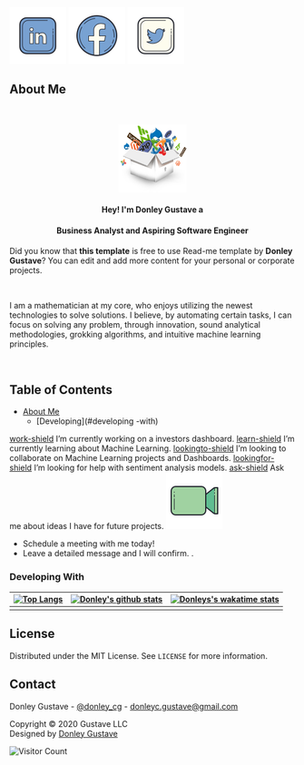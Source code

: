 <!--
**dgustave/dgustave** is a ✨ _special_ ✨ repository because its `README.md` (this file) appears on your GitHub profile.

Here are some ideas to get you started:

- 🔭 I’m currently working on ...
- 🌱 I’m currently learning ...
- 👯 I’m looking to collaborate on ...
- 🤔 I’m looking for help with ...
- 💬 Ask me about ...
- 📫 How to reach me: ...
- 😄 Pronouns: ...
- ⚡ Fun fact: ...
-->

<!--
*** Thanks for checking out this README Template. If you have a suggestion that would
*** make this better, please fork the repo and create a pull request or simply open
*** an issue with the tag "enhancement".
*** Thanks again! Now go create something AMAZING! :D
***
***
***
*** To avoid retyping too much info. Do a search and replace for the following:
*** github_username, repo_name, twitter_handle, email
-->




<!-- PROJECT SHIELDS -->
<!--
*** I'm using markdown "reference style" links for readability.
*** Reference links are enclosed in brackets [ ] instead of parentheses ( ).
*** See the bottom of this document for the declaration of the reference variables
*** for contributors-url, forks-url, etc. This is an optional, concise syntax you may use.
*** https://www.markdownguide.org/basic-syntax/#reference-style-links
-->
[![LinkedIn][linkedin-shield]][linkedin-url]
[![Facebook][facebook-shield]][facebook-url]
[![Twitter][twitter-shield]][twitter-url]


<!-- ABOUT ME -->
## About Me

  <br />
  <p align="center">
  <a href="https://github.com/dgustave/dgustave">
    <img src="images/dhead.png" alt="Logo" width="120" height="120">
    <!-- <img src="images/marvinm.png" alt="Logo" width="120" height="120"> -->
  </a>

  <h4 align="center">Hey! I'm Donley Gustave a</h4>
   <h4 align="center"><strong>Business Analyst</strong> and Aspiring Software Engineer</h4>
   

  <p align="center">
    <p>Did you know that <strong>this template</strong> is free to use Read-me template by <strong>Donley Gustave</strong>? You can edit and add more content  for your personal or corporate projects.</p>
    <br />
    <p> I am a mathematician at my core, who enjoys utilizing the newest technologies to solve solutions. I believe, by automating certain tasks, I can focus on solving any problem, through innovation, sound analytical methodologies, grokking algorithms, and intuitive machine learning principles. 
    </p>
    <br />
  
  <!-- <p align="center">
  <a href="https://github.com/github_username/repo_name">
    <img src="icons/live-demo.png" alt="Logo" width="80" height="80">
  </a>
   <h4 align="center">Portfolio</h4> -->

<!-- MARKDOWN LINKS & ICONS -->
<!-- https://www.markdownguide.org/basic-syntax/#reference-style-links -->
[license-shield]: icons/certified.png 
[license-url]: https://github.com/dgustave/README-Template/blob/master/LICENSE.txt>
[linkedin-url]: https://www.linkedin.com/in/donleygustave/
[linkedin-shield]: icons/linkedin.png
[twitter-url]: https://twitter.com/donley_cg
[twitter-shield]: icons/twitter.png
[facebook-url]: https://www.facebook.com/dgustave
[facebook-shield]: icons/facebook.png
[zoom-url]: https://calendly.com/donleyc-gustave/meeting
[zoom-shield]:  icons/zoom.png

<!-- MARKDOWN LINKS & IMAGES -->
[project-screenshot]: images/screenshot.png

<!-- TABLE OF CONTENTS -->
## Table of Contents
* [About Me](#about-me)
  * [Developing](#developing -with)
<!-- * [Articles](#articles) -->



<!-- [![Product Name Screen Shot][project-screenshot]](https://example.com) -->
[work-shield](icons/work.png) I’m currently working on a investors dashboard. 
[learn-shield](icons/learn.png) I’m currently learning about Machine Learning.
[lookingto-shield](icons/lookto.png) I’m looking to collaborate on Machine Learning projects and Dashboards. 
[lookingfor-shield](icons/lookfor.png) I’m looking for help with sentiment analysis models. 
[ask-shield](icons/ask.png) Ask me about ideas I have for future projects. 
[![Zoom][zoom-shield]][zoom-url] 
* Schedule a meeting with me today!
* Leave a detailed message and I will confirm. .


### Developing With

  | [![Top Langs](https://github-readme-stats.vercel.app/api/top-langs/?username=dgustave)](https://github.com/dgustave/github-readme-stats)         | [![Donley's github stats](https://github-readme-stats.vercel.app/api?username=dgustave)](https://github.com/dgustave/github-readme-stats)     |   [![Donleys's wakatime stats](https://github-readme-stats.vercel.app/api/wakatime?username=dgustave)](https://github.com/dgustave/github-readme-stats)
  | ---------------------------------------- | ---------------------------------------- | --------------------------------------| 
  |                                          |                                          |                                       |
        
<!-- 
## Articles

- ["Art of Readme - Learn the art of writing quality READMEs."](https://github.com/noffle/art-of-readme#readme) - *Stephen Whitmore*
- ["How To Write A Great README"](https://thoughtbot.com/blog/how-to-write-a-great-readme) - *Caleb Thompson (thoughtbot)*
- ["Readme Driven Development"](http://tom.preston-werner.com/2010/08/23/readme-driven-development.html) - *Tom Preston-Werner*
- ["Top ten reasons why I won’t use your open source project"](https://changelog.com/posts/top-ten-reasons-why-i-wont-use-your-open-source-project) - *Adam Stacoviak*
- ["What I learned from an old GitHub project that won 3,000 Stars in a Week"](https://www.freecodecamp.org/news/what-i-learned-from-an-old-github-project-that-won-3-000-stars-in-a-week-628349a5ee14/) - *KyuWoo Choi* -->


<!-- LICENSE -->
## License
Distributed under the MIT License. See `LICENSE` for more information.


<!-- CONTACT -->
## Contact

Donley Gustave - [@donley_cg](https://twitter.com/donley_cg) - donleyc.gustave@gmail.com


<!-- Footer -->
<footer id="footer">
<p class="copyright">Copyright &copy; 2020 Gustave LLC
<br>Designed by <a rel="nofollow" href="https://www.facebook.com/dgustave">Donley Gustave</a></p>
</footer>

![Visitor Count](https://profile-counter.glitch.me/dgustave/count.svg)
